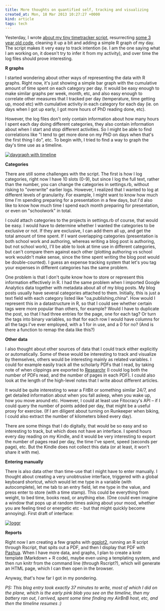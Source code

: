 ```yaml
---
title: More thoughts on quantified self, tracking and visualizing
created_at: Mon, 18 Mar 2013 10:27:27 +0000
kind: article
tags: tech
---
```


Yesterday, I wrote [about my tiny timetracker
script](http://reganmian.net/blog/2013/03/16/unobtrusive-time-tracker-visualizing-time-spent-with-ruby-and-r/ "Unobtrusive time tracker, visualizing time spent with Ruby and R"),
resurrecting [some 3 year old
code](https://github.com/houshuang/Personal-time-tracker), cleaning it
up a bit and adding a simple R graph of my day. The script makes it very
easy to track intention (ie. I am the one saying what I am working on,
it doesn't try to infer it from my activity), and over time the log
files should prove interesting.

**R graphs**

I started wondering about other ways of representing the data with R
graphs. Right now, it's just showing a simple bar graph with the
cumulative amount of time spent on each category per day. It would be
easy enough to make similar graphs per week, month, etc, and also easy
enough to correlate other measures that I tracked per day (temperature,
time getting up, mood etc) with cumulative activity in each category for
each day (ie. on days when I got up early, I got more hours of PhD
reading done, etc).

However, the log files don't only contain information about how many
hours I spent each day doing different categories, they also contain
information about when I start and stop different activities. So I might
be able to find correlations like "I tend to get more done on my PhD on
days when that's the first thing I do", etc. To begin with, I tried to
find a way to graph the day's time use as a timeline.

[![daygraph with
timeline](http://reganmian.net/blog/wp-content/uploads/2013/03/daygraph-with-timeline1.png)](http://reganmian.net/blog/wp-content/uploads/2013/03/daygraph-with-timeline1.png)

**Categories**

There are still some challenges with the script. The first is how I log
categories, right now I have 10 slots (0-9), but since I log the full
text, rather than the number, you can change the categories in
settings.rb, without risking to "overwrite" earlier logs. However, I
realized that I wanted to log at different levels of granularity. For
example, I might want to know how much time I'm spending preparing for a
presentation in a few days, but I'd also like to know how much time I
spend each month preparing for presentation, or even on "schoolwork" in
total.

I could attach categories to the projects in settings.rb of course, that
would be easy. I would have to determine whether I wanted the categories
to be exclusive or not. If they are exclusive, I can add them all up,
and get the total amount of time spent. If I want overlapping categories
(presentation is both school work and authoring, whereas writing a blog
post is authoring, but not school work), I'll be able to look at time
use in different categories, but can't compare them against each other
(plotting authoring vs school work wouldn't make sense, since the time
spent writing the blog post would be double-counted). I guess an expense
tracking system that let's you tag your expenses in different categories
has the same problem.

One problem is that I don't quite know how to store or represent this
information effectively in R. I had the same problem when I imported
Google Analytics data together with metadata about all of my blog posts.
My blog posts usually have several categories attached to them.
Initially, this is just a text field with each category listed like
"oa,publishing,china". How would I represent this in a datastructure in
R, so that I could see whether certain tags were more popular than
others, for example? Would I have to duplicate the post, so that I had
three entries for the page, one for each tag? Or turn the tags into
binary variables, so that for each row I would have columns for all the
tags I've ever employed, with a 1 for in use, and a 0 for no? (And is
there a function to remap the data like this?)

**Other data**

I also thought about other sources of data that I could track either
explicitly or automatically. Some of these would be interesting to track
and visualize by themselves, others would be interesting mainly as
related variables. I could for example easily track all the scholarly
PDFs that I read, by taking note of when clippings are exported to
[Researchr](http://reganmian.net/wiki/researchr:start) (I could log both
the number of PDFs read, and the number of pages in each PDF). I could
also look at the length of the high-level notes that I write about
different articles.

It would be quite interesting to wear a FitBit or something similar
24/7, and get detailed information about when you fall asleep, when you
wake up, how you move around etc. However, I could at least use
Fitocracy's API – if I could query the number of points added per day,
that might be a useful proxy for exercise. (If I am diligent about
turning on Runkeeper when biking, I could also extract the number of
kilometers biked every day).

There are some things that I do digitally, that would be so easy and so
interesting to track, but which does not have an interface. I spend
hours every day reading on my Kindle, and it would be very interesting
to export the number of pages read per day, the time I've spent, speed
(seconds per page), etc. But the Kindle does not collect this data (or
at least, it won't share it with me).

**Entering manually**

There is also data other than time-use that I might have to enter
manually. I thought about creating a very unobtrusive interface,
triggered with a global keyboard shortcut, which would let me type in a
variable (with autocomplete), let me tab to an entry field, let me type
in the value, and press enter to store (with a time stamp). This could
be everything from weight, to bed time, books read, or anything else.
(One could even imagine a window that pops up at random times asking
about your mood, whether you are feeling tired or energetic etc - but
that might quickly become annoying). First draft of interface:

[![loggr](http://reganmian.net/blog/wp-content/uploads/2013/03/loggr1.png)](http://reganmian.net/blog/wp-content/uploads/2013/03/loggr1.png)

**Reports**

Right now I am creating a few graphs with
[ggplot2](http://ggplot2.org/), running an R script through Rscript,
that spits out a PDF, and then I display that PDF with
[Pashua](http://www.bluem.net/en/mac/pashua/). When I have more data,
and graphs, I plan to create a knitr template (Markdown + R code), maybe
even using a templating system, and then run knitr from the command line
(through Rscript?), which will generate an HTML page, which I can then
open in the browser.

Anyway, that's how far I got in my pondering.

*PS: This blog entry took exactly 37 minutes to write, most of which I
did on the plane, which is the early pink blob you see on the timeline,
then my battery ran out, I arrived, spent some time finding my AirBnB
host, etc, and then the timeline resumes :)*
